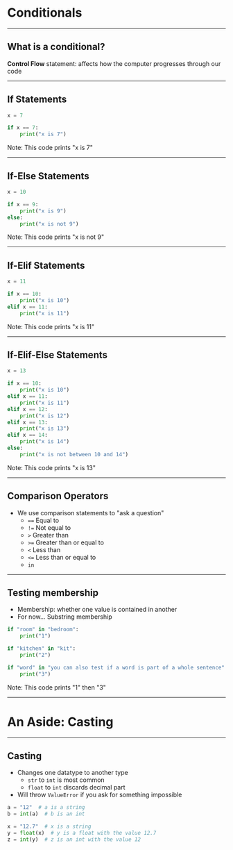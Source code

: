 # Conditionals

----

## What is a conditional?

**Control Flow** statement: affects how the computer progresses through our code

--- 

## If Statements

```python
x = 7

if x == 7:
    print("x is 7")
```

Note:
This code prints "x is 7"

--- 

## If-Else Statements

```python
x = 10

if x == 9:
    print("x is 9")
else:
    print("x is not 9")
```

Note:
This code prints "x is not 9"

--- 

## If-Elif Statements

```python
x = 11

if x == 10:
    print("x is 10")
elif x == 11:
    print("x is 11")
```

Note:
This code prints "x is 11"

---

## If-Elif-Else Statements
```python
x = 13

if x == 10:
    print("x is 10")
elif x == 11:
    print("x is 11")
elif x == 12:
    print("x is 12")
elif x == 13:
    print("x is 13")
elif x == 14:
    print("x is 14")
else:
    print("x is not between 10 and 14")
```

Note:
This code prints "x is 13"

----

## Comparison Operators

* We use comparison statements to "ask a question"
  * `==` Equal to
  * `!=` Not equal to
  * `>` Greater than
  * `>=` Greater than or equal to
  * `<` Less than
  * `<=` Less than or equal to
  * `in` 

---

## Testing membership

* Membership: whether one value is contained in another
* For now... Substring membership

```python
if "room" in "bedroom":
    print("1")

if "kitchen" in "kit":
    print("2")

if "word" in "you can also test if a word is part of a whole sentence":
    print("3")
```

Note:
This code prints "1" then "3"

----

# An Aside: Casting

---

## Casting
* Changes one datatype to another type
  * `str` to `int` is most common
  * `float` to `int` discards decimal part
* Will throw `ValueError` if you ask for something impossible

```python
a = "12"  # a is a string
b = int(a)  # b is an int

x = "12.7"  # x is a string
y = float(x)  # y is a float with the value 12.7
z = int(y)  # z is an int with the value 12
```

